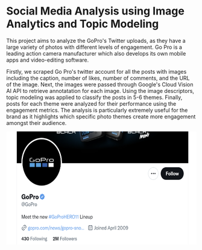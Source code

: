 # Social Media Analysis using Image Analytics and Topic Modeling

This project aims to analyze the GoPro's Twitter uploads, as they have a large variety of photos with different levels of engagement. Go Pro is a leading action camera manufacturer which also develops its own mobile apps and video-editing software. 

Firstly, we scraped Go Pro's twitter account for all the posts with images including the caption, number of likes, number of comments, and the URL of the image. Next, the images were passed through Google's Cloud Vision AI API to retrieve annotatation for each image. Using the image descriptors, topic modeling was applied to classify the posts in 5-6 themes. Finally, posts for each theme were analyzed for their performance using the engagement metrics. The analysis is particularly extremely useful for the brand as it highlights which specific photo themes create more engagement amongst their audience.
<br>
<p align="center">
  <img width="830" height="300" src="https://github.com/codebyvictor/Image-Analytics-on-Twitter/blob/ddbe63b263dcb93726aff882d1cc22e22d3b97a4/gopro.png">
</p>
